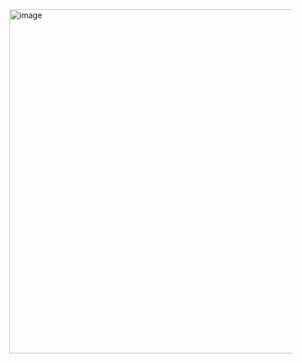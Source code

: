 <img width="1103" height="613" alt="image" src="https://github.com/user-attachments/assets/d558395b-9da1-42b9-95ee-1260c5dc60b1" />

